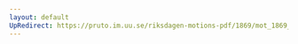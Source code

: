 ```yaml
---
layout: default
UpRedirect: https://pruto.im.uu.se/riksdagen-motions-pdf/1869/mot_1869__ak__5/mot_1869__ak__5-003.pdf
---
```

